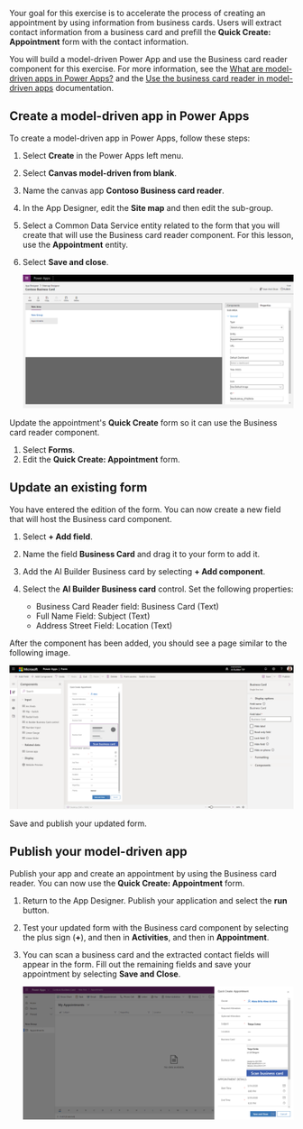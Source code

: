 Your goal for this exercise is to accelerate the process of creating an appointment by using information from business cards. Users will extract contact information from a business card and prefill the **Quick Create: Appointment** form with the contact information. 

You will build a model-driven Power App and use the Business card reader component for this exercise. For more information, see the [What are model-driven apps in Power Apps?](https://docs.microsoft.com/powerapps/maker/model-driven-apps/model-driven-app-overview) and the [Use the business card reader in model-driven apps](https://docs.microsoft.com/ai-builder/business-card-reader-component-model-driven) documentation.

## Create a model-driven app in Power Apps
To create a model-driven app in Power Apps, follow these steps:

1. Select **Create** in the Power Apps left menu. 
2. Select **Canvas model-driven from blank**.
3. Name the canvas app **Contoso Business card reader**.
4. In the App Designer, edit the **Site map** and then edit the sub-group. 
5. Select a Common Data Service entity related to the form that you will create that will use the Business card reader component. For this lesson, use the **Appointment** entity. 
6. Select **Save and close**.

    ![App designer UI](../media/image9.png)

Update the appointment's **Quick Create** form so it can use the Business card reader component. 
1. Select **Forms**. 
2. Edit the **Quick Create: Appointment** form.

## Update an existing form 
You have entered the edition of the form. You can now create a new field that will host the Business card component.

1. Select **+ Add field**. 
2. Name the field **Business Card** and drag it to your form to add it.
3. Add the AI Builder Business card by selecting **+ Add component**. 
4. Select the **AI Builder Business card** control. Set the following properties:

   - Business Card Reader field: Business Card (Text)
   - Full Name Field: Subject (Text)
   - Address Street Field: Location (Text)

After the component has been added, you should see a page similar to the following image.

![A screenshot of a computer description automatically generated](../media/image10.png)

Save and publish your updated form.

## Publish your model-driven app 

Publish your app and create an appointment by using the Business card reader. You can now use the **Quick Create: Appointment** form.

1. Return to the App Designer. Publish your application and select the **run** button. 
2. Test your updated form with the Business card component by selecting the plus sign (**+**), and then in **Activities**, and then in **Appointment**. 
3. You can scan a business card and the extracted contact fields will appear in the form. Fill out the remaining fields and save your appointment by selecting **Save and Close**.

    ![App designer UI](../media/image11.png)
